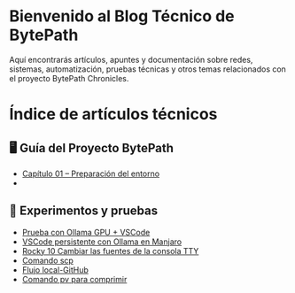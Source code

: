 # Bienvenido al Blog Técnico de BytePath

Aquí encontrarás artículos, apuntes y documentación sobre redes, sistemas, automatización, pruebas técnicas y otros temas relacionados con el proyecto BytePath Chronicles.


# Índice de artículos técnicos

## 🖥️ Guía del Proyecto BytePath

- [Capítulo 01 – Preparación del entorno](articles/cap01_preparacion_entorno.md)
- 

## 🧪 Experimentos y pruebas

- [Prueba con Ollama GPU + VSCode](articles/ollama_gpu_vs_code.md)
- [VSCode persistente con Ollama en Manjaro](articles/ollama_vs_code_manjaro_persistente.md)
- [Rocky 10 Cambiar las fuentes de la consola TTY](articles/rocky10_cambiar_fuentes.md)
- [Comando scp](articles/comando_scp.md)
- [Flujo local-GitHub](articles/flujo-local-github.md)
- [Comando pv para comprimir](articles/pv_para_comprimir.md)


